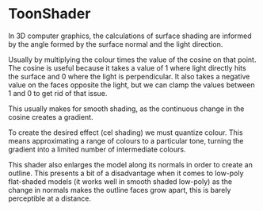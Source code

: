 # ToonShader

In 3D computer graphics, the calculations of surface shading are informed by the angle formed by the surface normal and the light direction.

Usually by multiplying the colour times the value of the cosine on that point. The cosine is useful because it takes a value of 1 where light directly hits the surface and 0 where the light is perpendicular. It also takes a negative value on the faces opposite the light, but we can clamp the values between 1 and 0 to get rid of that issue.

This usually makes for smooth shading, as the continuous change in the cosine creates a gradient. 

To create the desired effect (cel shading) we must quantize colour. This means approximating a range of colours to a particular tone, turning the gradient into a limited number of intermediate colours.  

This shader also enlarges the model along its normals in order to create an outline. This presents a bit of a disadvantage when it comes to low-poly flat-shaded models (it works well in smooth shaded low-poly) as the change in normals makes the outline faces grow apart, this is barely perceptible at a distance. 

